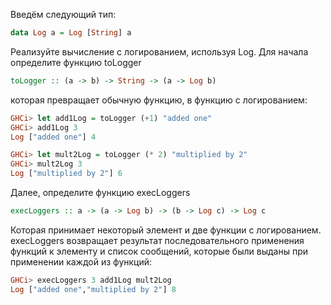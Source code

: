 Введём следующий тип:

```haskell
data Log a = Log [String] a
```

Реализуйте вычисление с логированием, используя Log. Для начала определите функцию toLogger

```haskell
toLogger :: (a -> b) -> String -> (a -> Log b)
```
которая превращает обычную функцию, в функцию с логированием:

```haskell
GHCi> let add1Log = toLogger (+1) "added one"
GHCi> add1Log 3
Log ["added one"] 4

GHCi> let mult2Log = toLogger (* 2) "multiplied by 2"
GHCi> mult2Log 3
Log ["multiplied by 2"] 6
```

Далее, определите функцию execLoggers

```haskell
execLoggers :: a -> (a -> Log b) -> (b -> Log c) -> Log c
```

Которая принимает некоторый элемент и две функции с логированием. execLoggers возвращает результат последовательного применения функций к элементу и список сообщений, которые были выданы при применении каждой из функций:

```haskell
GHCi> execLoggers 3 add1Log mult2Log
Log ["added one","multiplied by 2"] 8
```